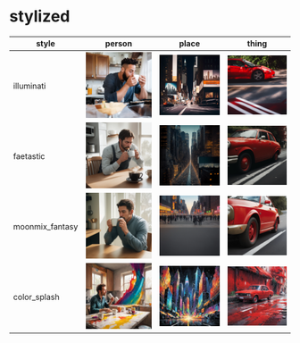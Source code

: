 # stylized

| style | person | place | thing |
| --- | --- | --- | --- |
| illuminati | ![](/images/illuminati_person.webp?raw=true) | ![](/images/illuminati_place.webp?raw=true) | ![](/images/illuminati_thing.webp?raw=true) |
| faetastic | ![](/images/faetastic_person.webp?raw=true) | ![](/images/faetastic_place.webp?raw=true) | ![](/images/faetastic_thing.webp?raw=true) |
| moonmix_fantasy | ![](/images/moonmix_fantasy_person.webp?raw=true) | ![](/images/moonmix_fantasy_place.webp?raw=true) | ![](/images/moonmix_fantasy_thing.webp?raw=true) |
| color_splash | ![](/images/color_splash_person.webp?raw=true) | ![](/images/color_splash_place.webp?raw=true) | ![](/images/color_splash_thing.webp?raw=true) |